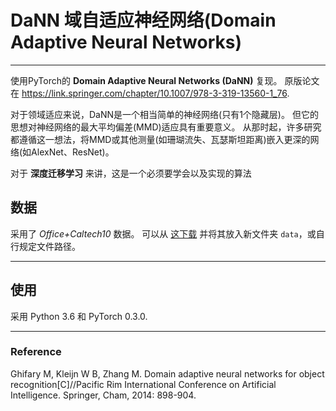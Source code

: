 # DaNN 域自适应神经网络(Domain Adaptive Neural Networks)

- - -

使用PyTorch的 **Domain Adaptive Neural Networks (DaNN)** 复现。 原版论文在 https://link.springer.com/chapter/10.1007/978-3-319-13560-1_76.

对于领域适应来说，DaNN是一个相当简单的神经网络(只有1个隐藏层)。 但它的思想对神经网络的最大平均偏差(MMD)适应具有重要意义。 从那时起，许多研究都遵循这一想法，将MMD或其他测量(如珊瑚流失、瓦瑟斯坦距离)嵌入更深的网络(如AlexNet、ResNet)。 

对于 **深度迁移学习** 来讲，这是一个必须要学会以及实现的算法

## 数据

采用了 *Office+Caltech10* 数据。 可以从 [这下载](https://github.com/jindongwang/transferlearning/blob/master/data/dataset.md#download) 并将其放入新文件夹 `data`，或自行规定文件路径。

- - -

## 使用

采用 Python 3.6 和 PyTorch 0.3.0.

<!-- - `DaNN.py` is the DaNN model
- `mmd.py` is the MMD measurement. You're welcome to change it to others.
- `data_loader.py` is the help function for loading data.
- `main.py` is the main training and test program. You can directly run this file by `python main.py`. -->

- - -

### Reference

Ghifary M, Kleijn W B, Zhang M. Domain adaptive neural networks for object recognition[C]//Pacific Rim International Conference on Artificial Intelligence. Springer, Cham, 2014: 898-904.
